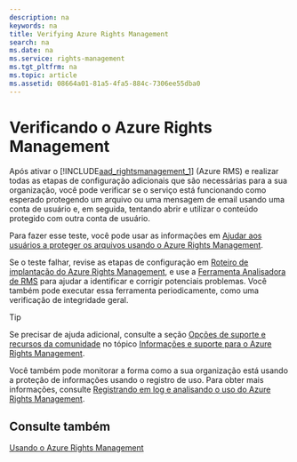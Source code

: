 ```yaml
---
description: na
keywords: na
title: Verifying Azure Rights Management
search: na
ms.date: na
ms.service: rights-management
ms.tgt_pltfrm: na
ms.topic: article
ms.assetid: 08664a01-81a5-4fa5-884c-7306ee55dba0
---
```

# Verificando o Azure Rights Management
Após ativar o [!INCLUDE[aad_rightsmanagement_1](../Token/aad_rightsmanagement_1_md.md)] (Azure RMS) e realizar todas as etapas de configuração adicionais que são necessárias para a sua organização, você pode verificar se o serviço está funcionando como esperado protegendo um arquivo ou uma mensagem de email usando uma conta de usuário e, em seguida, tentando abrir e utilizar o conteúdo protegido com outra conta de usuário.

Para fazer esse teste, você pode usar as informações em [Ajudar aos usuários a proteger os arquivos usando o Azure Rights Management](../Topic/Helping_Users_to_Protect_Files_by_Using_Azure_Rights_Management.md).

Se o teste falhar, revise as etapas de configuração em [Roteiro de implantação do Azure Rights Management](../Topic/Azure_Rights_Management_Deployment_Roadmap.md), e use a [Ferramenta Analisadora de RMS](http://www.microsoft.com/en-us/download/details.aspx?id=46437) para ajudar a identificar e corrigir potenciais problemas. Você também pode executar essa ferramenta periodicamente, como uma verificação de integridade geral.

> [!TIP]
> Se precisar de ajuda adicional, consulte a seção [Opções de suporte e recursos da comunidade](../Topic/Information_and_Support_for_Azure_Rights_Management.md#BKMK_SupportOptions) no tópico [Informações e suporte para o Azure Rights Management](../Topic/Information_and_Support_for_Azure_Rights_Management.md).

Você também pode monitorar a forma como a sua organização está usando a proteção de informações usando o registro de uso. Para obter mais informações, consulte [Registrando em log e analisando o uso do Azure Rights Management](../Topic/Logging_and_Analyzing_Azure_Rights_Management_Usage.md).

## Consulte também
[Usando o Azure Rights Management](../Topic/Using_Azure_Rights_Management.md)

